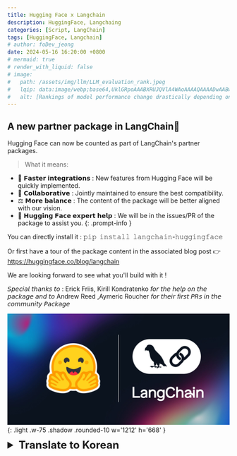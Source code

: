 ```yaml
---
title: Hugging Face x Langchain
description: HuggingFace, Langchaing
categories: [Script, LangChain]
tags: [HuggingFace, Langchain]
# author: foDev_jeong
date: 2024-05-16 16:20:00 +0800
# mermaid: true
# render_with_liquid: false
# image:
#   path: /assets/img/llm/LLM_evaluation_rank.jpeg
#   lqip: data:image/webp;base64,UklGRpoAAABXRUJQVlA4WAoAAAAQAAAADwAABwAAQUxQSDIAAAARL0AmbZurmr57yyIiqE8oiG0bejIYEQTgqiDA9vqnsUSI6H+oAERp2HZ65qP/VIAWAFZQOCBCAAAA8AEAnQEqEAAIAAVAfCWkAALp8sF8rgRgAP7o9FDvMCkMde9PK7euH5M1m6VWoDXf2FkP3BqV0ZYbO6NA/VFIAAAA
#   alt: [Rankings of model performance change drastically depending on which LLM is used as the judge on KILT-NQ]
---
```



## A new partner package in LangChain🤝

Hugging Face can now be counted as part of LangChain's partner packages.

> What it means:
- 🚀 𝗙𝗮𝘀𝘁𝗲𝗿 𝗶𝗻𝘁𝗲𝗴𝗿𝗮𝘁𝗶𝗼𝗻𝘀 : New features from Hugging Face will be quickly implemented.
- 🙏 𝗖𝗼𝗹𝗹𝗮𝗯𝗼𝗿𝗮𝘁𝗶𝘃𝗲 : Jointly maintained to ensure the best compatibility.
- ⚖️ 𝗠𝗼𝗿𝗲 𝗯𝗮𝗹𝗮𝗻𝗰𝗲 : The content of the package will be better aligned with our vision.
- 🤗 𝗛𝘂𝗴𝗴𝗶𝗻𝗴 𝗙𝗮𝗰𝗲 𝗲𝘅𝗽𝗲𝗿𝘁 𝗵𝗲𝗹𝗽 : We will be in the issues/PR of the package to assist you.
{: .prompt-info }

You can directly install it : 𝚙𝚒𝚙 𝚒𝚗𝚜𝚝𝚊𝚕𝚕 𝚕𝚊𝚗𝚐𝚌𝚑𝚊𝚒𝚗-𝚑𝚞𝚐𝚐𝚒𝚗𝚐𝚏𝚊𝚌𝚎

Or first have a tour of the package content in the associated blog post 
👉<https://huggingface.co/blog/langchain>

We are looking forward to see what you'll build with it !

𝘚𝘱𝘦𝘤𝘪𝘢𝘭 𝘵𝘩𝘢𝘯𝘬𝘴 𝘵𝘰 : Erick Friis, Kirill Kondratenko 𝘧𝘰𝘳 𝘵𝘩𝘦 𝘩𝘦𝘭𝘱 𝘰𝘯 𝘵𝘩𝘦 𝘱𝘢𝘤𝘬𝘢𝘨𝘦 𝘢𝘯𝘥 𝘵𝘰 Andrew Reed ,Aymeric Roucher 𝘧𝘰𝘳 𝘵𝘩𝘦𝘪𝘳 𝘧𝘪𝘳𝘴𝘵 𝘗𝘙𝘴 𝘪𝘯 𝘵𝘩𝘦 𝘤𝘰𝘮𝘮𝘶𝘯𝘪𝘵𝘺 𝘗𝘢𝘤𝘬𝘢𝘨𝘦


![ 𝗛𝘂𝗴𝗴𝗶𝗻𝗴 𝗙𝗮𝗰𝗲 𝘅 𝗟𝗮𝗻𝗴𝗖𝗵𝗮𝗶𝗻 ](/assets/img/llm/Huggingface_Langchain.jpeg){: .light .w-75 .shadow .rounded-10 w='1212' h='668' }

<details markdown="1">
<summary style= "font-size:24px; line-height:24px; font-weight:bold; cursor:pointer;" > Translate to Korean </summary>

* * * 

## LangChain의 새로운 파트너🤝

허깅페이스는 이제 랭체인의 파트너 패키지의 일부로 간주될 수 있습니다.

> 의미:
- 🚀 더 빠른 통합 : Hugging Face의 새로운 기능이 빠르게 구현됩니다.
- 🙏 협업 : 최상의 호환성을 보장하기 위해 공동으로 유지 관리됩니다.
- ⚖️ 더 많은 균형 : 패키지의 내용이 우리의 비전과 더 잘 맞을 것입니다.
- 🤗 허깅페이스 전문가의 도움 : 패키지의 문제/PR에 도움을 드리겠습니다.
{: .prompt-info }

직접 설치할 수 있습니다 : pip install langchain-huggingface

또는 먼저 관련 블로그 게시물에서 패키지 콘텐츠를 둘러보세요 
👉<https://huggingface.co/blog/langchain>

우리는 당신이 그것으로 무엇을 만들 것인지 기대하고 있습니다!

특별히 감사하는 분들: Erick Friis, 패키지에 대한 도움을 주신 Kirill Kondratenko, 커뮤니티 패키지에서 첫 번째 PR을 해주신 Andrew Reed, Aymeric Roucher

</details>